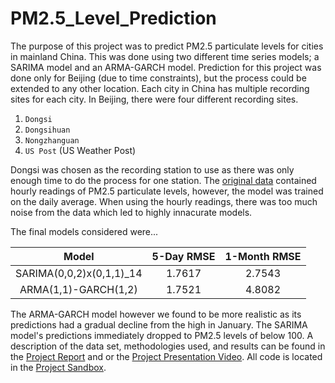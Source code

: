 # PM2.5_Level_Prediction

The purpose of this project was to predict PM2.5 particulate levels for cities in mainland China. This was done using two different time series models; a SARIMA model and an ARMA-GARCH model. Prediction for this project was done only for Beijing (due to time constraints), but the process could be extended to any other location. Each city in China has multiple recording sites for each city. In Beijing, there were four different recording sites.

1. `Dongsi`
2. `Dongsihuan`
3. `Nongzhanguan`
4. `US Post` (US Weather Post)

Dongsi was chosen as the recording station to use as there was only enough time to do the process for one station. The [original data](https://github.com/pholaway72/PM2.5_Level_Prediction/blob/main/Data%20Sets/BeijingPM20100101_20151231.csv) contained hourly readings of PM2.5 particulate levels, however, the model was trained on the daily average. When using the hourly readings, there was too much noise from the data which led to highly innacurate models.

The final models considered were...

| Model | 5-Day RMSE | 1-Month RMSE |
| :---: | :---: | :---: |
| SARIMA(0,0,2)x(0,1,1)_14 | 1.7617 | 2.7543 |
| ARMA(1,1)-GARCH(1,2) | 1.7521 | 4.8082 |

The ARMA-GARCH model however we found to be more realistic as its predictions had a gradual decline from the high in January. The SARIMA model's predictions immediately dropped to PM2.5 levels of below 100. A description of the data set, methodologies used, and results can be found in the [Project Report](https://github.com/pholaway72/PM2.5_Level_Prediction/blob/main/429FinalProject_Holaway_Li_Nagel.pdf) and or the [Project Presentation Video](https://github.com/pholaway72/PM2.5_Level_Prediction/blob/main/Presentation%20Video/video2809821395.mp4). All code is located in the [Project Sandbox](https://github.com/pholaway72/PM2.5_Level_Prediction/blob/main/Project-Sandbox.Rmd).
